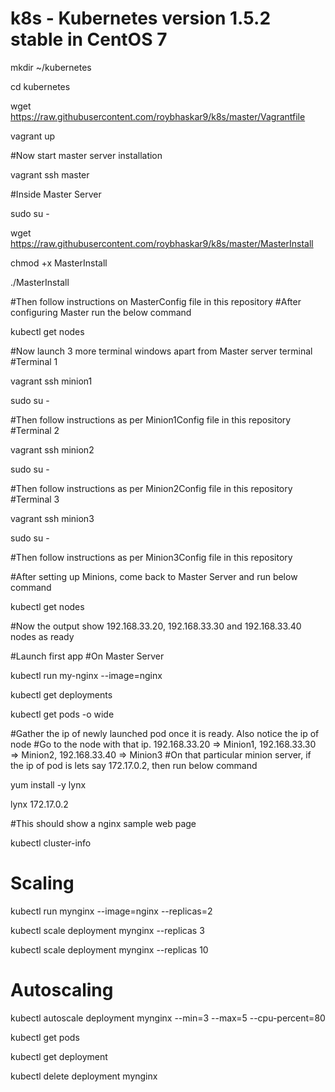 # k8s - Kubernetes version 1.5.2 stable in CentOS 7
mkdir ~/kubernetes

cd kubernetes

wget https://raw.githubusercontent.com/roybhaskar9/k8s/master/Vagrantfile

vagrant up

#Now start master server installation

vagrant ssh master

#Inside Master Server

sudo su -

wget https://raw.githubusercontent.com/roybhaskar9/k8s/master/MasterInstall

chmod +x MasterInstall

./MasterInstall

#Then follow instructions on MasterConfig file in this repository
#After configuring Master run the below command

kubectl get nodes

#Now launch 3 more terminal windows apart from Master server terminal
#Terminal 1 

vagrant ssh minion1

sudo su -

#Then follow instructions as per Minion1Config file in this repository
#Terminal 2 

vagrant ssh minion2

sudo su -

#Then follow instructions as per Minion2Config file in this repository
#Terminal 3 

vagrant ssh minion3

sudo su -

#Then follow instructions as per Minion3Config file in this repository

#After setting up Minions, come back to Master Server and run below command

kubectl get nodes

#Now the output show 192.168.33.20, 192.168.33.30 and 192.168.33.40 nodes as ready

#Launch first app
#On Master Server

kubectl run my-nginx --image=nginx

kubectl get deployments

kubectl get pods -o wide

#Gather the ip of newly launched pod once it is ready. Also notice the ip of node
#Go to the node with that ip. 192.168.33.20 => Minion1, 192.168.33.30 => Minion2, 192.168.33.40 => Minion3
#On that particular minion server, if the ip of pod is lets say 172.17.0.2, then run below command

yum install -y lynx

lynx 172.17.0.2

#This should show a nginx sample web page

kubectl cluster-info

# Scaling

kubectl run mynginx --image=nginx --replicas=2

kubectl scale deployment mynginx --replicas 3

kubectl scale deployment mynginx --replicas 10

# Autoscaling

kubectl autoscale deployment mynginx --min=3 --max=5 --cpu-percent=80

kubectl get pods

kubectl get deployment

kubectl delete deployment mynginx







